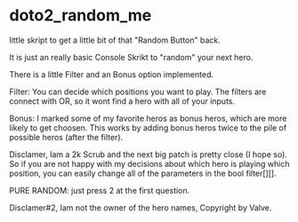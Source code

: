 # doto2_random_me
little skript to get a little bit of that "Random Button" back.

It is just an really basic Console Skrikt to "random" your next hero.

There is a little Filter and an Bonus option implemented.

Filter:
You can decide which positions you want to play. The filters are connect with OR, so it wont find a hero with all of your inputs.

Bonus:
I marked some of my favorite heros as bonus heros, which are more likely to get choosen.
This works by adding bonus heros twice to the pile of possible heros (after the filter).

Disclamer, Iam a 2k Scrub and the next big patch is pretty close (I hope so). 
So if you are not happy with my decisions about which hero is playing which position,
you can easily change all of the parameters in the bool filter[][].



PURE RANDOM: just press 2 at the first question.








Disclamer#2, Iam not the owner of the hero names, Copyright by Valve.
